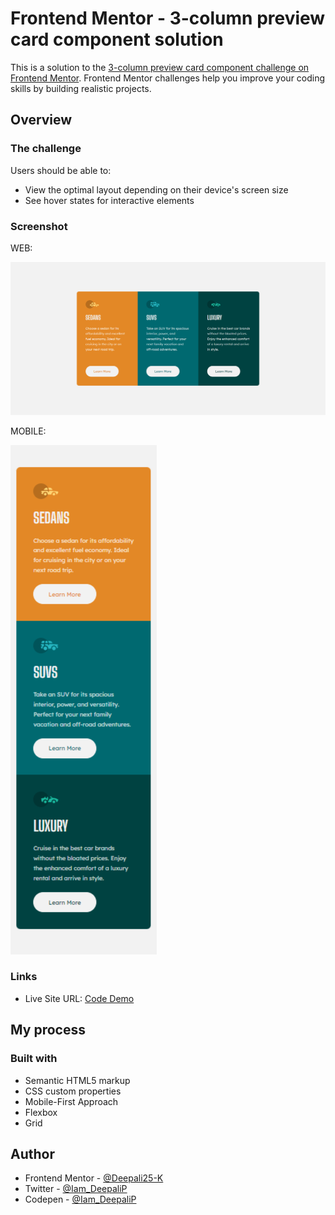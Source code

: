 # Frontend Mentor - 3-column preview card component solution

This is a solution to the [3-column preview card component challenge on Frontend Mentor](https://www.frontendmentor.io/challenges/3column-preview-card-component-pH92eAR2-). Frontend Mentor challenges help you improve your coding skills by building realistic projects. 

## Overview

### The challenge

Users should be able to:

- View the optimal layout depending on their device's screen size
- See hover states for interactive elements

### Screenshot

WEB:

![](/screenshots/FM-05(2).png)


MOBILE:

![](/screenshots/FM-05(1).png)

### Links

- Live Site URL: [Code Demo](https://3-column-preview-card-deepalipanchal.netlify.app/)

## My process

### Built with

- Semantic HTML5 markup
- CSS custom properties
- Mobile-First Approach
- Flexbox
- Grid

## Author

- Frontend Mentor - [@Deepali25-K](https://www.frontendmentor.io/profile/Deepali25-K)
- Twitter - [@Iam_DeepaliP](https://twitter.com/Iam_DeepaliP)
- Codepen - [@Iam_DeepaliP](https://codepen.io/Iam_DeepaliP)
